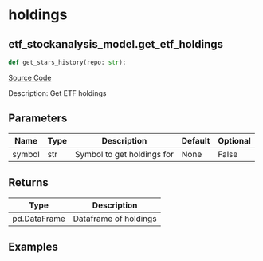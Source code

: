 # holdings

## etf_stockanalysis_model.get_etf_holdings

```python
def get_stars_history(repo: str):
```
[Source Code](https://github.com/OpenBB-finance/OpenBBTerminal/tree/main/openbb_terminal/etf/stockanalysis_model.py#L83)

Description: Get ETF holdings

## Parameters

| Name | Type | Description | Default | Optional |
| ---- | ---- | ----------- | ------- | -------- |
| symbol | str | Symbol to get holdings for | None | False |

## Returns

| Type | Description |
| ---- | ----------- |
| pd.DataFrame | Dataframe of holdings |

## Examples


